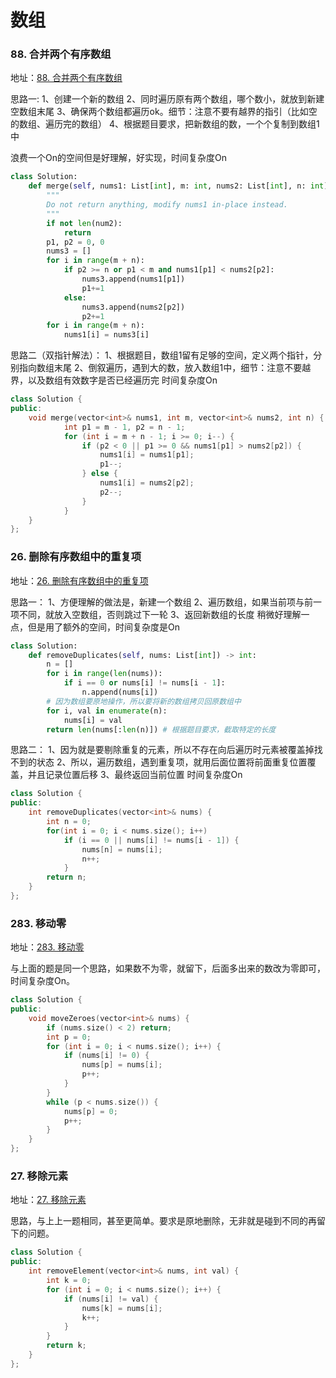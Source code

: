 # 数组

### 88. 合并两个有序数组
地址：[88. 合并两个有序数组](https://leetcode.cn/problems/merge-sorted-array/)

思路一:
1、创建一个新的数组
2、同时遍历原有两个数组，哪个数小，就放到新建空数组末尾
3、确保两个数组都遍历ok。细节：注意不要有越界的指引（比如空的数组、遍历完的数组）
4、根据题目要求，把新数组的数，一个个复制到数组1中

浪费一个On的空间但是好理解，好实现，时间复杂度On

```python
class Solution:
    def merge(self, nums1: List[int], m: int, nums2: List[int], n: int) -> None:
        """
        Do not return anything, modify nums1 in-place instead.
        """
        if not len(num2):
            return
        p1, p2 = 0, 0
        nums3 = []
        for i in range(m + n):
            if p2 >= n or p1 < m and nums1[p1] < nums2[p2]:
                nums3.append(nums1[p1])
                p1+=1
            else:
                nums3.append(nums2[p2])
                p2+=1
        for i in range(m + n):
            nums1[i] = nums3[i]
```

思路二（双指针解法）：
1、根据题目，数组1留有足够的空间，定义两个指针，分别指向数组末尾
2、倒叙遍历，遇到大的数，放入数组1中，细节：注意不要越界，以及数组有效数字是否已经遍历完
时间复杂度On

```c++
class Solution {
public:
    void merge(vector<int>& nums1, int m, vector<int>& nums2, int n) {
            int p1 = m - 1, p2 = n - 1;
            for (int i = m + n - 1; i >= 0; i--) {
                if (p2 < 0 || p1 >= 0 && nums1[p1] > nums2[p2]) {
                    nums1[i] = nums1[p1];
                    p1--;
                } else {
                    nums1[i] = nums2[p2];
                    p2--;
                }
            }
    }
};
```

### 26. 删除有序数组中的重复项
地址：[26. 删除有序数组中的重复项](https://leetcode.cn/problems/remove-duplicates-from-sorted-array/)

思路一：
1、方便理解的做法是，新建一个数组
2、遍历数组，如果当前项与前一项不同，就放入空数组，否则跳过下一轮
3、返回新数组的长度
稍微好理解一点，但是用了额外的空间，时间复杂度是On

```python
class Solution:
    def removeDuplicates(self, nums: List[int]) -> int:
        n = []
        for i in range(len(nums)):
            if i == 0 or nums[i] != nums[i - 1]:
                n.append(nums[i])
        # 因为数组要原地操作，所以要将新的数组拷贝回原数组中
        for i, val in enumerate(n):
            nums[i] = val
        return len(nums[:len(n)]) # 根据题目要求，截取特定的长度
```

思路二：
1、因为就是要剔除重复的元素，所以不存在向后遍历时元素被覆盖掉找不到的状态
2、所以，遍历数组，遇到重复项，就用后面位置将前面重复位置覆盖，并且记录位置后移
3、最终返回当前位置
时间复杂度On

```c++
class Solution {
public:
    int removeDuplicates(vector<int>& nums) {
        int n = 0;
        for(int i = 0; i < nums.size(); i++)
            if (i == 0 || nums[i] != nums[i - 1]) {
                nums[n] = nums[i];
                n++;
            }
        return n;
    }
};
```

### 283. 移动零
地址：[283. 移动零](https://leetcode.cn/problems/move-zeroes/)

与上面的题是同一个思路，如果数不为零，就留下，后面多出来的数改为零即可，时间复杂度On。

```c++
class Solution {
public:
    void moveZeroes(vector<int>& nums) {
        if (nums.size() < 2) return;
        int p = 0;
        for (int i = 0; i < nums.size(); i++) {
            if (nums[i] != 0) {
                nums[p] = nums[i];
                p++;
            }
        }
        while (p < nums.size()) {
            nums[p] = 0;
            p++;
        }
    }
};
```

### 27. 移除元素
地址：[27. 移除元素](https://leetcode.cn/problems/remove-element/)

思路，与上上一题相同，甚至更简单。要求是原地删除，无非就是碰到不同的再留下的问题。

```c++
class Solution {
public:
    int removeElement(vector<int>& nums, int val) {
        int k = 0;
        for (int i = 0; i < nums.size(); i++) {
            if (nums[i] != val) {
                nums[k] = nums[i];
                k++;
            }
        }
        return k;
    }
};
```
